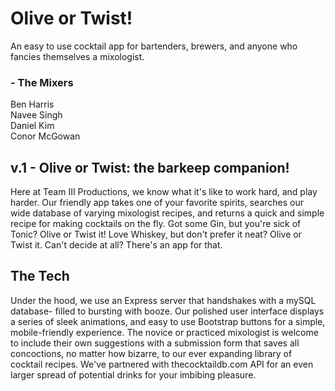 # Olive or Twist!
An easy to use cocktail app for bartenders, brewers, and anyone who fancies themselves a mixologist.

### - The Mixers
Ben Harris
<br>
Navee Singh
<br>
Daniel Kim
<br>
Conor McGowan

## v.1 - Olive or Twist: the barkeep companion!

Here at Team III Productions, we know what it's like to work hard, and play harder.  Our friendly app takes one of your favorite spirits, searches our wide database of varying mixologist recipes, and returns a quick and simple recipe for making cocktails on the fly.  Got some Gin, but you're sick of Tonic?  Olive or Twist it!  Love Whiskey, but don't prefer it neat?  Olive or Twist it.  Can't decide at all?  There's an app for that.

## The Tech

Under the hood, we use an Express server that handshakes with a mySQL database- filled to bursting with booze.  Our polished user interface displays a series of sleek animations, and easy to use Bootstrap buttons for a simple, mobile-friendly experience.  The novice or practiced mixologist is welcome to include their own suggestions with a submission form that saves all concoctions, no matter how bizarre, to our ever expanding library of cocktail recipes.  We've partnered with thecocktaildb.com API for an even larger spread of potential drinks for your imbibing pleasure.  
